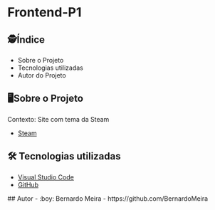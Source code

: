 # Frontend-P1

## :detective:Índice

<ul>
    <li>Sobre o Projeto</li>
    <li>Tecnologias utilizadas</li>
    <li>Autor do Projeto</li>
</ul>

## :desktop_computer:Sobre o Projeto

Contexto: Site com tema da Steam

- [Steam](https://store.steampowered.com/?l=portuguese)

## :hammer_and_wrench: Tecnologias utilizadas

- [Visual Studio Code](https://code.visualstudio.com/)
- [GitHub](https://github.com/)

</div>
## Autor
- :boy:
Bernardo Meira - https://github.com/BernardoMeira
